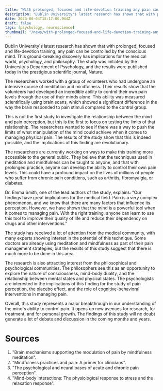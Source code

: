 ```yaml
---
title: "With prolonged, focused and life-devotion training any pain can be controlled by consciousness mind"
description: "Dublin University's latest research has shown that with prolonged, focused and life-devotion training, any pain can be controlled by the conscious mind. This ground-breaking discovery has implications for the medical world, psychology, and philosophy."
date: 2023-06-04T18:17:00.944Z
draft: false
tags: [psychology, neuroscience]
thumbnail: "/news/with-prolonged-focused-and-life-devotion-training-any-pain-can-be-controlled-by-conciousness-mind/thumb.png"
---
```


Dublin University's latest research has shown that with prolonged, focused and life-devotion training, any pain can be controlled by the conscious mind. This ground-breaking discovery has implications for the medical world, psychology, and philosophy.
The study was initiated by the University's Department of Psychology, and the results were published today in the prestigious scientific journal, Nature.

The researchers worked with a group of volunteers who had undergone an intensive course of meditation and mindfulness. Their results show that the volunteers had developed an incredible ability to control their own pain levels through the use of their minds alone. This ability was measured scientifically using brain scans, which showed a significant difference in the way the brain responded to pain stimuli compared to the control group.

This is not the first study to investigate the relationship between the mind and pain perception, but this is the first to focus on testing the limits of that relationship. The researchers wanted to see if there was a way to push the limits of what manipulation of the mind could achieve when it comes to managing physical pain. The results of the study show that this is indeed possible, and the implications of this finding are revolutionary.

The researchers are currently working on ways to make this training more accessible to the general public. They believe that the techniques used in meditation and mindfulness can be taught to anyone, and that with prolonged practice, anyone can develop the ability to control their own pain levels. This could have a profound impact on the lives of millions of people who suffer from chronic pain conditions, such as arthritis, fibromyalgia, or diabetes.

Dr. Emma Smith, one of the lead authors of the study, explains: "Our findings have great implications for the medical field. Pain is a very complex phenomenon, and we know that there are many factors that influence its perception. However, we have shown that the mind is a powerful tool when it comes to managing pain. With the right training, anyone can learn to use this tool to improve their quality of life and reduce their dependency on drugs and other interventions."

The study has received a lot of attention from the medical community, with many experts showing interest in the potential of this technique. Some doctors are already using meditation and mindfulness as part of their pain management strategies, but the results of this study suggest that there is much more to be done in this area.

The research is also attracting interest from the philosophical and psychological communities. The philosophers see this as an opportunity to explore the nature of consciousness, mind-body duality, and the relationship between mental states and physical states. The psychologists are interested in the implications of this finding for the study of pain perception, the placebo effect, and the role of cognitive-behavioral interventions in managing pain.

Overall, this study represents a major breakthrough in our understanding of the mind's ability to control pain. It opens up new avenues for research, for treatment, and for personal growth. The findings of this study will no doubt generate a lot of debate and discussion in the coming months and years.

# Sources

1. "Brain mechanisms supporting the modulation of pain by mindfulness meditation". 
2. "Mindfulness practices and pain: A primer for clinicians".
3. "The psychological and neural bases of acute and chronic pain perception".
4. "Mind-body interactions: The physiological response to stress and the relaxation response".

